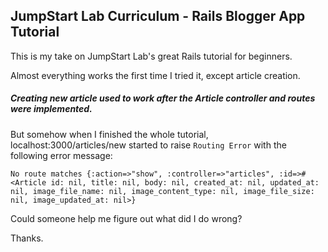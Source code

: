 ## JumpStart Lab Curriculum - Rails Blogger App Tutorial

This is my take on JumpStart Lab's great Rails tutorial for beginners.

Almost everything works the first time I tried it, except article creation.

##### Creating new article used to work after the Article controller and routes were implemented.

But somehow when I finished the whole tutorial, localhost:3000/articles/new started to raise `Routing Error` with the following error message:

```
No route matches {:action=>"show", :controller=>"articles", :id=>#<Article id: nil, title: nil, body: nil, created_at: nil, updated_at: nil, image_file_name: nil, image_content_type: nil, image_file_size: nil, image_updated_at: nil>}
```

Could someone help me figure out what did I do wrong?

Thanks.

